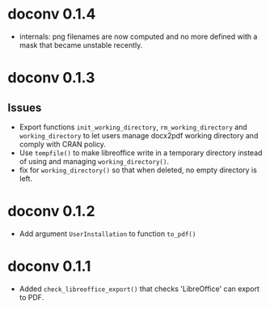 # doconv 0.1.4

* internals: png filenames are now computed and no more defined with a mask that became unstable recently.

# doconv 0.1.3

## Issues

* Export functions `init_working_directory`, `rm_working_directory` and `working_directory` 
to let users manage docx2pdf working directory and comply with CRAN policy.
* Use `tempfile()` to make libreoffice write in a temporary directory instead of 
using and managing `working_directory()`.
* fix for `working_directory()` so that when deleted, no empty directory is left.

# doconv 0.1.2

* Add argument `UserInstallation` to function `to_pdf()`

# doconv 0.1.1

* Added `check_libreoffice_export()` that checks 'LibreOffice' can export to PDF.

